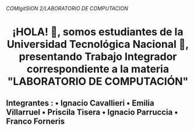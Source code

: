 <em> COMIgitSION 2/LABORATORIO DE COMPUTACION </em>
<h1 align="center"> ¡HOLA! 👋, somos estudiantes de la Universidad Tecnológica Nacional 🤖, presentando Trabajo Integrador correspondiente a la materia "LABORATORIO DE COMPUTACIÓN" </h1>
<h2>Integrantes : • Ignacio Cavallieri
• Emilia Villarruel
• Priscila Tisera
• Ignacio Parruccia
• Franco Forneris </h2>